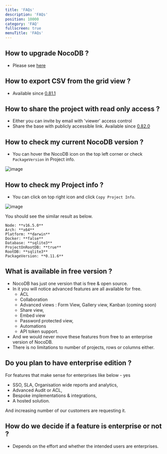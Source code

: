 ```yaml
---
title: 'FAQs'
description: 'FAQs'
position: 10000
category: 'FAQ'
fullscreen: true
menuTitle: 'FAQs'
---
```


## How to upgrade NocoDB ?
- Please see [here](https://docs.nocodb.com/getting-started/upgrading) 

## How to export CSV from the grid view ?
- Available since [0.81.1](https://github.com/nocodb/nocodb/releases/tag/0.81.1)

## How to share the project with read only access ?
- Either you can invite by email with 'viewer' access control
- Share the base with publicly accessible link. Available since [0.82.0](https://github.com/nocodb/nocodb/releases/tag/0.82.0) 

## How to check my current NocoDB version ? 
- You can hover the NocoDB icon on the top left corner or check ``PackageVersion`` in Project info.

![image](https://user-images.githubusercontent.com/35857179/127765903-3ae876ad-6b46-4520-9d11-679b80eb7b08.png)

## How to check my Project info ?
- You can click on top right icon and click ``Copy Project Info``.

![image](https://user-images.githubusercontent.com/35857179/127765860-968b0c64-f08d-4674-9ecc-4d5c5a00428b.png)

You should see the similar result as below.
```
Node: **v16.5.0**
Arch: **x64**
Platform: **darwin**
Docker: **false**
Database: **sqlite3**
ProjectOnRootDB: **true**
RootDB: **sqlite3**
PackageVersion: **0.11.6**
```

## What is available in free version ?
- NocoDB has just one version that is free & open source.
- In it you will notice advanced features are all available for free.
    - ACL
    - Collaboration
    - Advanced views : Form View, Gallery view, Kanban (coming soon)
    - Share view, 
    - Embed view 
    - Password protected view,
    - Automations
    - API token support.    
- And we would never move these features from free to an enterprise version of NocoDB.
- There is no limitations to number of projects, rows or columns either.

 
## Do you plan to have enterprise edition ?
For features that make sense for enterprises like below - yes 
- SSO, SLA, Organisation wide reports and analytics, 
- Advanced Audit or ACL,  
- Bespoke implementations & integrations,
- A hosted solution.
   
And increasing number of our customers are requesting it.  

## How do we decide if a feature is enterprise or not ?
- Depends on the effort and whether the intended users are enterprises.
 
